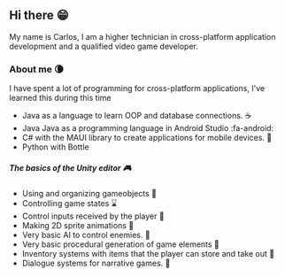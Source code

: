 ## Hi there :grin:

My name is Carlos, I am a higher technician in cross-platform application development and a qualified video game developer.

### About me :waning_crescent_moon:
I have spent a lot of programming for cross-platform applications, I've learned this during this time

- Java as a language to learn OOP and database connections. :coffee:
- Java Java as a programming language in Android Studio :fa-android:
- C# with the MAUI library to create applications for mobile devices. :palm_tree: 
- Python with Bottle 

##### The basics of the Unity editor  :video_game:
- Using and organizing gameobjects :pill:
- Controlling game states :hourglass:
- Control inputs received by the player :gun:
- Making 2D sprite animations :running:
- Very basic AI to control enemies. :space_invader:
- Very basic procedural generation of game elements :mount_fuji:
- Inventory systems with items that the player can store and take out :open_file_folder:
- Dialogue systems for narrative games. :closed_book:
